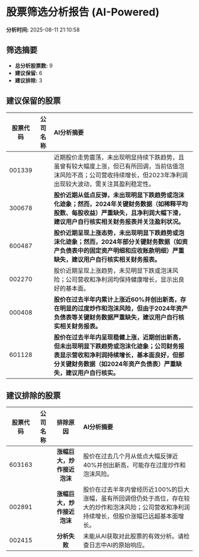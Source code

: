 # 股票筛选分析报告 (AI-Powered)

**分析时间:** 2025-08-11 21:10:58

## 筛选摘要

- **总分析股票数:** 9
- **建议保留:** 6
- **建议排除:** 3

## 建议保留的股票

| 股票代码 | 公司名称 | AI分析摘要 |
|:---:|:---:|:---|
| 001339 |  | 近期股价走势震荡，未出现明显持续下跌趋势，且虽曾有较大幅度上涨，但已有所回调，当前估值泡沫风险不高；公司营收持续增长，但2023年净利润出现较大波动，需关注其盈利稳定性。 |
| 300678 |  | **股价近期从低点反弹，未出现明显下跌趋势或泡沫化迹象；然而，2024年关键财务数据（如稀释平均股数、每股收益）严重缺失，且净利润大幅下滑，建议用户自行核实相关财务报表并关注盈利状况。** |
| 600487 |  | **股价近期呈现上涨态势，未出现明显下跌趋势或泡沫化迹象；然而，2024年部分关键财务数据（如资产负债表中的固定资产明细和应收账款明细）严重缺失，建议用户自行核实相关财务报表。** |
| 002270 |  | 股价近期呈现上涨趋势，未见明显下跌或泡沫风险；公司营收和净利润均保持健康增长，显示出良好的基本面。 |
| 000408 |  | **股价在过去半年内累计上涨近60%并创出新高，存在明显的过度炒作和泡沫风险，但由于2024年资产负债表等关键财务数据严重缺失，建议用户自行核实相关财务报表。** |
| 601128 |  | **股价在过去半年内呈现稳健上涨，近期创出新高，但未出现明显下跌趋势或泡沫化迹象；公司财务报表显示营收和净利润持续增长，基本面良好，但部分关键财务数据（如2024年资产负债表）严重缺失，建议用户自行核实。** |

## 建议排除的股票

| 股票代码 | 公司名称 | 排除原因 | AI分析摘要 |
|:---:|:---:|:---:|:---|
| 603163 |  | **涨幅巨大，炒作接近泡沫** | 股价在过去几个月从低点大幅反弹近40%并创出新高，可能存在过度炒作和泡沫风险。 |
| 002891 |  | **涨幅巨大，炒作接近泡沫** | 股价在过去半年内曾经历近100%的巨大涨幅，虽有所回调但仍处于高位，存在较大的炒作和泡沫风险；公司营收和净利润持续增长，但股价涨幅已远超基本面增长。 |
| 002415 |  | **分析失败** | 未能从AI获取对此股票的有效分析。请检查日志中AI的原始响应。 |
